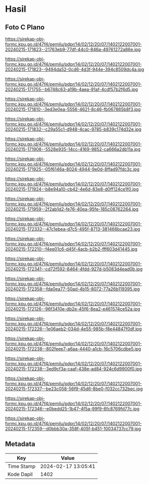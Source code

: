 # Hasil

## Foto C Plano

https://sirekap-obj-formc.kpu.go.id/47f4/pemilu/pdpr/14/02/12/20/07/1402122007001-20240215-171823--21763eb9-77df-44c0-846a-49761272a86e.jpg

https://sirekap-obj-formc.kpu.go.id/47f4/pemilu/pdpr/14/02/12/20/07/1402122007001-20240215-171823--9494da52-0cd6-4d3f-944e-394c8509dc4a.jpg

https://sirekap-obj-formc.kpu.go.id/47f4/pemilu/pdpr/14/02/12/20/07/1402122007001-20240215-171755--b6748c63-a19b-4aea-91af-4cdf57b2f6d5.jpg

https://sirekap-obj-formc.kpu.go.id/47f4/pemilu/pdpr/14/02/12/20/07/1402122007001-20240215-171810--3ed3e0ea-5556-4621-8c46-fb067865b8f3.jpg

https://sirekap-obj-formc.kpu.go.id/47f4/pemilu/pdpr/14/02/12/20/07/1402122007001-20240215-171832--c29a55c1-d948-4cac-9785-b839c174d32e.jpg

https://sirekap-obj-formc.kpu.go.id/47f4/pemilu/pdpr/14/02/12/20/07/1402122007001-20240215-171908--5528e935-14cc-4169-9852-ca666a2db11a.jpg

https://sirekap-obj-formc.kpu.go.id/47f4/pemilu/pdpr/14/02/12/20/07/1402122007001-20240215-171925--05f6146a-8024-4944-9e0d-8ffad97fdc3c.jpg

https://sirekap-obj-formc.kpu.go.id/47f4/pemilu/pdpr/14/02/12/20/07/1402122007001-20240215-171924--b8e94a10-cb42-4e6d-83e8-d0ff124ce1f0.jpg

https://sirekap-obj-formc.kpu.go.id/47f4/pemilu/pdpr/14/02/12/20/07/1402122007001-20240215-171959--2f2ab1d2-fe76-40ea-95fe-185c08762264.jpg

https://sirekap-obj-formc.kpu.go.id/47f4/pemilu/pdpr/14/02/12/20/07/1402122007001-20240215-172332--47c1ebea-d7c5-495f-8713-381466bcae23.jpg

https://sirekap-obj-formc.kpu.go.id/47f4/pemilu/pdpr/14/02/12/20/07/1402122007001-20240215-172210--f4ee01c6-d45f-4acb-b2b2-fff603d41445.jpg

https://sirekap-obj-formc.kpu.go.id/47f4/pemilu/pdpr/14/02/12/20/07/1402122007001-20240215-172341--cd72f592-8464-4fdd-927d-b5083d4ead0b.jpg

https://sirekap-obj-formc.kpu.go.id/47f4/pemilu/pdpr/14/02/12/20/07/1402122007001-20240215-172358--fda0ea77-50ad-4b15-8072-77a26b119395.jpg

https://sirekap-obj-formc.kpu.go.id/47f4/pemilu/pdpr/14/02/12/20/07/1402122007001-20240215-172126--96f3410e-db2e-45f6-8ea2-e461574ce52a.jpg

https://sirekap-obj-formc.kpu.go.id/47f4/pemilu/pdpr/14/02/12/20/07/1402122007001-20240215-172226--1e06aeb2-034d-4e55-985b-f8e44847f0df.jpg

https://sirekap-obj-formc.kpu.go.id/47f4/pemilu/pdpr/14/02/12/20/07/1402122007001-20240215-172238--802feee7-a6aa-4440-a1cb-16c5706cdbe5.jpg

https://sirekap-obj-formc.kpu.go.id/47f4/pemilu/pdpr/14/02/12/20/07/1402122007001-20240215-172238--3ed9cf3a-caaf-438e-ad84-924c6d9900f0.jpg

https://sirekap-obj-formc.kpu.go.id/47f4/pemilu/pdpr/14/02/12/20/07/1402122007001-20240215-172337--be23c058-56f9-45d6-8be0-f032cc732bec.jpg

https://sirekap-obj-formc.kpu.go.id/47f4/pemilu/pdpr/14/02/12/20/07/1402122007001-20240215-172346--e0bedd25-1b47-4f5a-99f9-6fc8769fd77c.jpg

https://sirekap-obj-formc.kpu.go.id/47f4/pemilu/pdpr/14/02/12/20/07/1402122007001-20240215-172359--d0bbb30a-358f-405f-b451-10034737cc79.jpg


## Metadata

| Key        | Value               |
| ---------- | ------------------- |
| Time Stamp | 2024-02-17 13:05:41 |
| Kode Dapil | 1402                |



